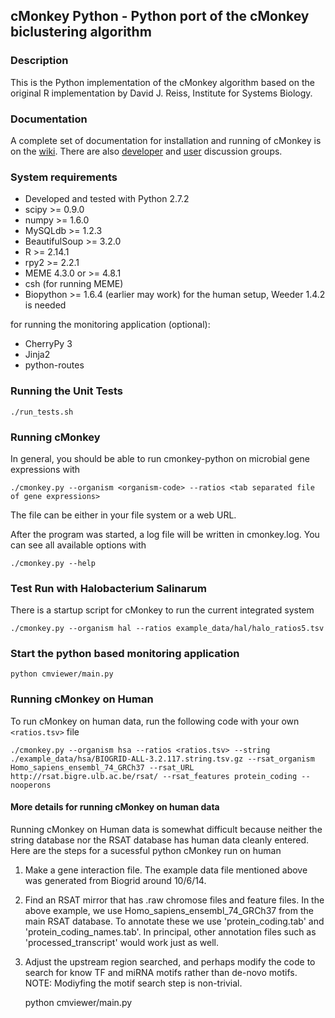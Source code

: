 ## cMonkey Python - Python port of the cMonkey biclustering algorithm

### Description

This is the Python implementation of the cMonkey algorithm based on the original R implementation by David J. Reiss, Institute for Systems Biology.

### Documentation

A complete set of documentation for installation and running of cMonkey is on the [wiki](https://github.com/weiju/cmonkey-python/wiki). There are also [developer](https://groups.google.com/d/forum/cmonkey-dev) and [user](https://groups.google.com/d/forum/cmonkey-users) discussion groups. 

### System requirements

* Developed and tested with Python 2.7.2
* scipy >= 0.9.0
* numpy >= 1.6.0
* MySQLdb >= 1.2.3
* BeautifulSoup >= 3.2.0
* R >= 2.14.1
* rpy2 >= 2.2.1
* MEME 4.3.0 or >= 4.8.1
* csh (for running MEME)
* Biopython >= 1.6.4 (earlier may work)
for the human setup, Weeder 1.4.2 is needed

for running the monitoring application (optional):

* CherryPy 3
* Jinja2
* python-routes

### Running the Unit Tests

    ./run_tests.sh

### Running cMonkey

In general, you should be able to run cmonkey-python on microbial gene
expressions with

    ./cmonkey.py --organism <organism-code> --ratios <tab separated file of gene expressions>

The file can be either in your file system or a web URL.

After the program was started, a log file will be written in cmonkey.log. You
can see all available options with

    ./cmonkey.py --help

### Test Run with Halobacterium Salinarum

There is a startup script for cMonkey to run the current integrated
system

    ./cmonkey.py --organism hal --ratios example_data/hal/halo_ratios5.tsv

### Start the python based monitoring application

    python cmviewer/main.py

### Running cMonkey on Human

To run cMonkey on human data, run the following code with your own `<ratios.tsv>` file

    ./cmonkey.py --organism hsa --ratios <ratios.tsv> --string ./example_data/hsa/BIOGRID-ALL-3.2.117.string.tsv.gz --rsat_organism Homo_sapiens_ensembl_74_GRCh37 --rsat_URL http://rsat.bigre.ulb.ac.be/rsat/ --rsat_features protein_coding --nooperons

#### More details for running cMonkey on human data

Running cMonkey on Human data is somewhat difficult because neither the string database nor the RSAT database has human data cleanly entered.  Here are the steps for a sucessful python cMonkey run on human

1.  Make a gene interaction file.  The example data file mentioned above was generated from Biogrid around 10/6/14.
2.  Find an RSAT mirror that has .raw chromose files and feature files.  In the above example, we use Homo\_sapiens\_ensembl\_74\_GRCh37 from the main RSAT database.  To annotate these we use 'protein\_coding.tab' and 'protein\_coding\_names.tab'.  In principal, other annotation files such as 'processed\_transcript' would work just as well.
3.  Adjust the upstream region searched, and perhaps modify the code to search for know TF and miRNA motifs rather than de-novo motifs.  NOTE: Modiyfing the motif search step is non-trivial.

    python cmviewer/main.py
